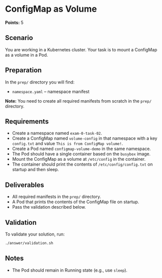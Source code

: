 # ConfigMap as Volume

**Points:** 5

## Scenario
You are working in a Kubernetes cluster. Your task is to mount a ConfigMap as a volume in a Pod.

## Preparation
In the `prep/` directory you will find:
- `namespace.yaml` – namespace manifest

**Note:** You need to create all required manifests from scratch in the `prep/` directory.

## Requirements
- Create a namespace named `exam-0-task-02`.
- Create a ConfigMap named `volume-config` in that namespace with a key `config.txt` and value `This is from ConfigMap volume!`.
- Create a Pod named `configmap-volume-demo` in the same namespace.
- The Pod should have a single container based on the `busybox` image.
- Mount the ConfigMap as a volume at `/etc/config` in the container.
- The container should print the contents of `/etc/config/config.txt` on startup and then sleep.

## Deliverables
- All required manifests in the `prep/` directory.
- A Pod that prints the contents of the ConfigMap file on startup.
- Pass the validation described below.

## Validation
To validate your solution, run:

```sh
./answer/validation.sh
```

## Notes
- The Pod should remain in Running state (e.g., use `sleep`).